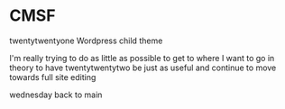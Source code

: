 # CMSF

twentytwentyone Wordpress child theme

I'm really trying to do as little as possible to get to where I want to go in theory to have twentytwentytwo be just as useful and continue to move towards full site editing

wednesday back to main
